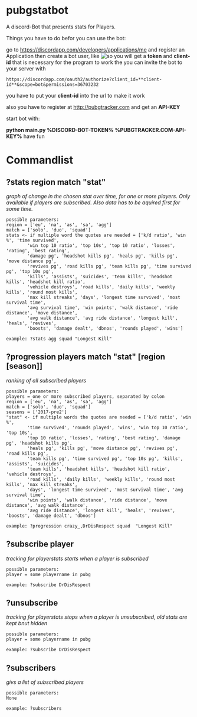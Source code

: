 # pubgstatbot
A discord-Bot that presents stats for Players.

Things you have to do befor you can use the bot:

go to https://discordapp.com/developers/applications/me
and register an Application then create a bot user, like ![so](registerbot.png?raw=true)
you will get a **token** and **client-id** that is necessary for the program to work
the you can invite the bot to your server with

    https://discordapp.com/oauth2/authorize?client_id=**client-id**&scope=bot&permissions=36703232

you have to put your **client-id** into the url to make it work

also you have to register at http://pubgtracker.com and get an **API-KEY**

start bot with:

  **python main.py %DISCORD-BOT-TOKEN% %PUBGTRACKER.COM-API-KEY%**
  have fun


# Commandlist

## ?stats region match "stat" 
*graph of change in the chosen stat over time, for one or more players.
Only available if players are subscribed. Also data has to be aquired first for some time.*

    possible parameters:
    region = ['eu', 'na', 'as', 'sa', 'agg']
    match = ['solo', 'duo', 'squad']
    stats <- if multiple word the quotes are needed = ['k/d ratio', 'win %', 'time survived', 
            'win top 10 ratio', 'top 10s', 'top 10 ratio', 'losses', 'rating', 'best rating', 
            'damage pg', 'headshot kills pg', 'heals pg', 'kills pg', 'move distance pg', 
            'revives pg', 'road kills pg', 'team kills pg', 'time survived pg', 'top 10s pg', 
            'kills', 'assists', 'suicides', 'team kills', 'headshot kills', 'headshot kill ratio', 
            'vehicle destroys', 'road kills', 'daily kills', 'weekly kills', 'round most kills', 
            'max kill streaks', 'days', 'longest time survived', 'most survival time', 
            'avg survival time', 'win points', 'walk distance', 'ride distance', 'move distance', 
            'avg walk distance', 'avg ride distance', 'longest kill', 'heals', 'revives', 
            'boosts', 'damage dealt', 'dbnos', 'rounds played', 'wins']

    example: ?stats agg squad "Longest Kill"
    
## ?progression players match "stat" [region [season]]
*ranking of all subscribed players*

    possible parameters:
    players = one or more subscribed players, separated by colon
    region = ['eu', 'na', 'as', 'sa', 'agg']
    match = ['solo', 'duo', 'squad']
    seasons = ['2017-pre2']
    "stat" <- if multiple words the quotes are needed = ['k/d ratio', 'win %', 
            'time survived', 'rounds played', 'wins', 'win top 10 ratio', 'top 10s', 
            'top 10 ratio', 'losses', 'rating', 'best rating', 'damage pg', 'headshot kills pg', 
            'heals pg', 'kills pg', 'move distance pg', 'revives pg', 'road kills pg', 
            'team kills pg', 'time survived pg', 'top 10s pg', 'kills', 'assists', 'suicides', 
            'team kills', 'headshot kills', 'headshot kill ratio', 'vehicle destroys', 
            'road kills', 'daily kills', 'weekly kills', 'round most kills', 'max kill streaks', 
            'days', 'longest time survived', 'most survival time', 'avg survival time', 
            'win points', 'walk distance', 'ride distance', 'move distance', 'avg walk distance', 
            'avg ride distance', 'longest kill', 'heals', 'revives', 'boosts', 'damage dealt', 'dbnos'] 

    example: ?progression crazy_,DrDisRespect squad  "Longest Kill"
            
## ?subscribe player
*tracking for playerstats starts when a player is subscribed*

    possible parameters:
    player = some playername in pubg
    
    example: ?subscribe DrDisRespect
    
## ?unsubscribe
*tracking for playerstats stops when a player is unsubscribed, old stats are kept bnut hidden*

    possible parameters:
    player = some playername in pubg
    
    example: ?subscribe DrDisRespect
    
## ?subscribers
*givs a list of subscribed players*

    possible parameters:
    None
    
    example: ?subscribers

